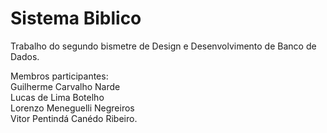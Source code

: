 # Sistema Biblico
Trabalho do segundo bismetre de Design e Desenvolvimento de Banco de Dados.

Membros participantes: <br> Guilherme Carvalho Narde <br> Lucas de Lima Botelho <br> Lorenzo Meneguelli Negreiros <br> Vitor Pentindá Canédo Ribeiro. 
